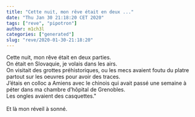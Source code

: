 ```yaml
---
title: "Cette nuit, mon rêve était en deux ..."
date: "Thu Jan 30 21:18:20 CET 2020"
tags: ["reve", "pipotron"]
author: m1ch3l
categories: ["generated"]
slug: "reve/2020-01-30-21:18:20"
---
```


Cette nuit, mon rêve était en deux parties.<br>
On était en Slovaquie, je volais dans les airs.<br>
On visitait des grottes préhistoriques, ou les mecs avaient foutu du platre partout sur les oeuvres pour avoir des traces.<br>
J’étais en colloc a Amiens avec le chinois qui avait passé une semaine à péter dans ma chambre d’hôpital de Grenobles.<br>
Les ongles avaient des casquettes."<br>
<br>
Et là mon réveil à sonné.<br>
<br>
